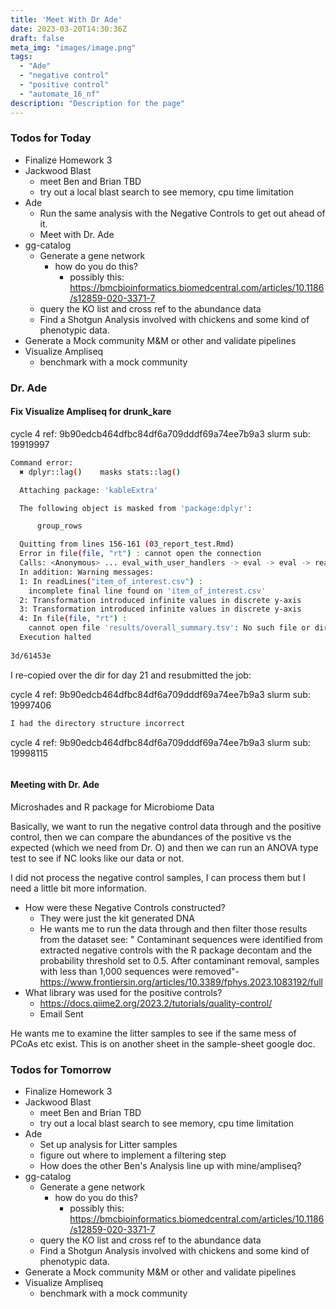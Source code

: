 ```yaml
---
title: 'Meet With Dr Ade'
date: 2023-03-20T14:30:36Z
draft: false
meta_img: "images/image.png"
tags:
  - "Ade"
  - "negative control"
  - "positive control"
  - "automate_16_nf"
description: "Description for the page"
---
```


### Todos for Today

- Finalize Homework 3
- Jackwood Blast
  - meet Ben and Brian TBD
  - try out a local blast search to see memory, cpu time limitation
- Ade
  - Run the same analysis with the Negative Controls to get out ahead of it. 
  - Meet with Dr. Ade
- gg-catalog
  - Generate a gene network 
    - how do you do this?
      - possibly this: https://bmcbioinformatics.biomedcentral.com/articles/10.1186/s12859-020-3371-7
  - query the KO list and cross ref to the abundance data
  - Find a Shotgun Analysis involved with chickens and some kind of phenotypic data.
- Generate a Mock community M&M or other and validate pipelines
- Visualize Ampliseq
  - benchmark with a mock community

### Dr. Ade

#### Fix Visualize Ampliseq for drunk_kare

cycle 4 ref: 9b90edcb464dfbc84df6a709dddf69a74ee7b9a3 
slurm sub: 19919997

```bash
Command error:
  ✖ dplyr::lag()    masks stats::lag()

  Attaching package: 'kableExtra'

  The following object is masked from 'package:dplyr':

      group_rows

  Quitting from lines 156-161 (03_report_test.Rmd)
  Error in file(file, "rt") : cannot open the connection
  Calls: <Anonymous> ... eval_with_user_handlers -> eval -> eval -> read.csv -> read.table -> file
  In addition: Warning messages:
  1: In readLines("item_of_interest.csv") :
    incomplete final line found on 'item_of_interest.csv'
  2: Transformation introduced infinite values in discrete y-axis
  3: Transformation introduced infinite values in discrete y-axis
  4: In file(file, "rt") :
    cannot open file 'results/overall_summary.tsv': No such file or directory
  Execution halted
  
3d/61453e
```

I re-copied over the dir for day 21 and resubmitted the job:

cycle 4 ref: 9b90edcb464dfbc84df6a709dddf69a74ee7b9a3 
slurm sub: 19997406

```bash
I had the directory structure incorrect
```

cycle 4 ref: 9b90edcb464dfbc84df6a709dddf69a74ee7b9a3 
slurm sub: 19998115

```bash
```

#### Meeting with Dr. Ade

Microshades and R package for Microbiome Data

Basically, we want to run the negative control data through and the positive control, then we can compare the abundances of the positive vs the expected (which we need from Dr. O) and then we can run an ANOVA type test to see if NC looks like our data or not. 

I did not process the negative control samples, I can process them but I need a little bit more information. 

- How were these Negative Controls constructed?
  - They were just the kit generated DNA
  - He wants me to run the data through and then filter those results from the dataset see:
  " Contaminant sequences were identified from extracted negative controls with the R package decontam and the probability threshold set to 0.5. After contaminant removal, samples with less than 1,000 sequences were removed"- https://www.frontiersin.org/articles/10.3389/fphys.2023.1083192/full
- What library was used for the positive controls?
  - https://docs.qiime2.org/2023.2/tutorials/quality-control/
  - Email Sent
  
He wants me to examine the litter samples to see if the same mess of PCoAs etc exist.
This is on another sheet in the sample-sheet google doc. 


### Todos for Tomorrow

- Finalize Homework 3
- Jackwood Blast
  - meet Ben and Brian TBD
  - try out a local blast search to see memory, cpu time limitation
- Ade
  - Set up analysis for Litter samples
  - figure out where to implement a filtering step
  - How does the other Ben's Analysis line up with mine/ampliseq?
- gg-catalog
  - Generate a gene network 
    - how do you do this?
      - possibly this: https://bmcbioinformatics.biomedcentral.com/articles/10.1186/s12859-020-3371-7
  - query the KO list and cross ref to the abundance data
  - Find a Shotgun Analysis involved with chickens and some kind of phenotypic data.
- Generate a Mock community M&M or other and validate pipelines
- Visualize Ampliseq
  - benchmark with a mock community
